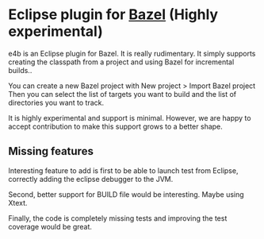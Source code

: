 # Eclipse plugin for [Bazel](http://bazel.io) (**Highly experimental**)

e4b is an Eclipse plugin for Bazel. It is really rudimentary.
It simply supports creating the classpath from a project and using
Bazel for incremental builds..

You can create a new Bazel project with New project > Import Bazel project
Then you can select the list of targets you want to build and the list
of directories you want to track.

It is highly experimental and support is minimal. However, we are happy
to accept contribution to make this support grows to a better shape.

## Missing features

Interesting feature to add is first to be able to launch test from
Eclipse, correctly adding the eclipse debugger to the JVM.

Second, better support for BUILD file would be interesting. Maybe
using Xtext.

Finally, the code is completely missing tests and improving the test
coverage would be great.
